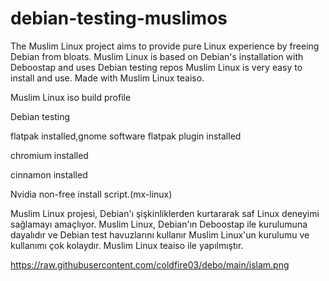 # debian-testing-muslimos

The Muslim Linux project aims to provide pure Linux experience by freeing Debian from bloats. Muslim Linux is based on Debian's installation with Deboostap and uses Debian testing repos Muslim Linux is very easy to install and use. Made with Muslim Linux teaiso.


Muslim Linux iso build profile

Debian testing

flatpak installed,gnome software flatpak plugin installed

chromium installed

cinnamon installed

Nvidia non-free install script.(mx-linux)



Muslim Linux projesi, Debian'ı şişkinliklerden kurtararak saf Linux deneyimi sağlamayı amaçlıyor. Muslim Linux, Debian'ın Deboostap ile kurulumuna dayalıdır ve Debian test havuzlarını kullanır Muslim Linux'un kurulumu ve kullanımı çok kolaydır. Muslim Linux teaiso ile yapılmıştır.


https://raw.githubusercontent.com/coldfire03/debo/main/islam.png
